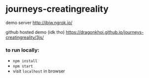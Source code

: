 # journeys-creatingreality

demo server
http://jbjw.ngrok.io/

github hosted demo (idk tho)
https://dragonkhoi.github.io/journeys-creatingreality/3js/

### to run locally:
- `npm install`
- `npm start`
- visit `localhost` in browser
